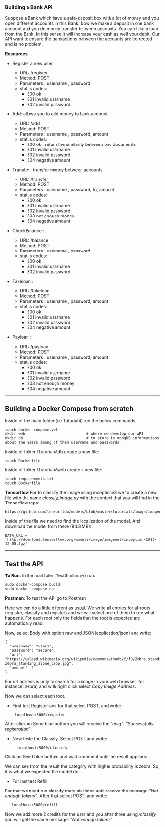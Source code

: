 ### Building a Bank API 

Suppose a Bank which have a safe-deposit box with a lot of money and you open different accounts in this Bank. Now we make a deposit in one bank account and you do money transfer between accounts. You can take a loan from the Bank. In this sense it will increase your cash as well your debit. Our API want to ensure the transactions between the accounts are corrected and is no problem.


**Resources**

- Register a new user

    - URL: /register
    - Method: POST
    - Parameters : username , password
    - status codes: 
      - 200 ok
      - 301 invalid username
      - 302 invalid password

- Add: allows you to add money to bank account

    - URL: /add
    - Method: POST
    - Parameters : username , password, amount
    - status codes: 
      - 200 ok : return the similarity between two documents
      - 301 invalid username
      - 302 invalid password
      - 304 negative amount

- Transfer : transfer money between accounts

    - URL: /transfer
    - Method: POST
    - Parameters : username , password, to, amount
    - status codes: 
      - 200 ok
      - 301 invalid username
      - 302 invalid password
      - 303 not enough money
      - 304 negative amount

- CheckBalance : 

    - URL: /balance
    - Method: POST
    - Parameters : username , password
    - status codes: 
      - 200 ok
      - 301 invalid username
      - 302 invalid password
      
- Takeloan : 

    - URL: /takeloan
    - Method: POST
    - Parameters : username , password, amount
    - status codes: 
      - 200 ok
      - 301 invalid username
      - 302 invalid password
      - 304 negative amount
 
- Payloan : 

    - URL: /payloan
    - Method: POST
    - Parameters : username , password, amount
    - status codes: 
      - 200 ok
      - 301 invalid username
      - 302 invalid password
      - 303 not enough money
      - 304 negative amount
    
* * * * * * * * * * * * * * * * * * * * * * * * * * * * * * *    

## Building a Docker Compose from scratch
    
Inside of the main folder (i.e Tutorial4) run the below commands
    
    touch docker-compose.yml
    mkdir web                            # where we develop our API
    mkdir db                             # to store in mongDB informations about the users among of them username and passwords
        
Inside of folder \Tutorial4\db create a new file:
   
    touch Dockerfile
   
Inside of folder \Tutorial4\web create a new file:

    touch requirements.txt   
    touch Dockerfile
        
**Tensorflow**
For to classify the image using inceptionv3 we to create a new file with the name _classify_image.py_ with the contect that you will find in the Tensorflow repo:
    
    https://github.com/tensorflow/models/blob/master/tutorials/image/imagenet/classify_image.py
   
Inside of this file we need to find the localization of the model. And download the model from there (84.8 MB):

    DATA_URL = 'http://download.tensorflow.org/models/image/imagenet/inception-2015-12-05.tgz'



* * * * * * * * * * * * * * * * * * * * * * * * * * * * * * * 
## Test the API

**To Run**: In the mail foler (TextSimilarity/) run:

    sudo docker-compose build
    sudo docker compose up

**Postman**: To test the API go to Postman

Here we can do a little diferent as usual. We write all entries for all roots (register, classify and register) and we will select one of them to see what happens. For each root only the fields that the root is expected are automatically read.

Now, select Body with option raw and JSON(application/json) and write:

    {
      "username": "user1",
      "password": "secure",
      "url": "https://upload.wikimedia.org/wikipedia/commons/thumb/f/f0/Zebra_standing_alone_crop.jpg/250px-Zebra_standing_alone_crop.jpg",
      "amount": 2
    }
    
For url adrress is only to search for a image in your web browser (for instance: zebra) and with right click select _Copy Image Address_.

Now we can select each root. 

- First test Register and for that select POST, and write:

       localhost:5000/register

After click on Send blue bottom you will receive the _"msg": "Successfully registration"_

- Now teste the Classify. Select POST and write:

        localhost:5000/classify
    
Click on Send blue bottom and wait a moment until the result appears:


We can see from the result the category with higher probability is zebra. So, it is what we expected the model do.
   

- For last test Refill. 

For that we need run classify more six times until receive the message _"Not enough tokens"_. After that select POST, and write:

       localhost:5000/refill
       
Now we add more 2 credits for the user and you after three using _/classify_ you will get the same message: _"Not enough tokens"_  .
